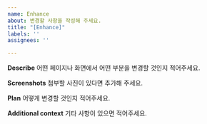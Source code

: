 ```yaml
---
name: Enhance
about: 변경할 사항을 작성해 주세요.
title: "[Enhance]"
labels: ''
assignees: ''

---
```


**Describe**
어떤 페이지나 화면에서 어떤 부분을 변경할 것인지 적어주세요.


**Screenshots**
첨부할 사진이 있다면 추가해 주세요.

**Plan**
어떻게 변경할 것인지 적어주세요.

**Additional context**
기타 사항이 있으면 적어주세요.
